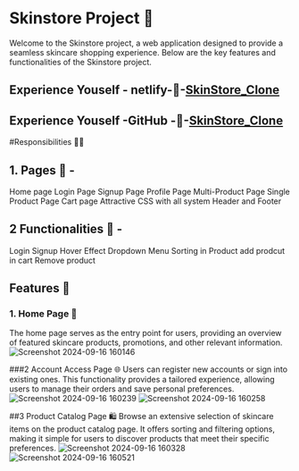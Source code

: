 # Skinstore Project 🌟

Welcome to the Skinstore project, a web application designed to provide a seamless skincare shopping experience. Below are the key features and functionalities of the Skinstore project.

## Experience Youself - netlify-🔗-[SkinStore_Clone](https://storeinskine.netlify.app/)
## Experience Youself  -GitHub -🔗-[SkinStore_Clone](https://ashokdhinda.github.io/Skin_store_clone/)

#Responsibilities 🙌🏽 
## 1. Pages 📃 -
Home page
Login Page
Signup Page
Profile Page
Multi-Product Page
Single Product Page
Cart page
Attractive CSS with all system 
Header and Footer

 ## 2 Functionalities 🤖 -
 Login 
 Signup
 Hover Effect
 Dropdown Menu 
Sorting in Product
add prodcut in cart
Remove product
## Features 🚀

### 1. Home Page 🏡
The home page serves as the entry point for users, providing an overview of featured skincare products, promotions, and other relevant information.
![Screenshot 2024-09-16 160146](https://github.com/user-attachments/assets/d73d3f59-dbfb-4f86-a6b9-bdd5b36fb34e)

###2 Account Access Page 🌐
Users can register new accounts or sign into existing ones. This functionality provides a tailored experience, allowing users to manage their orders and save personal preferences.
![Screenshot 2024-09-16 160239](https://github.com/user-attachments/assets/e1f18b42-9316-425d-a7c8-bea67bdaadbe)
![Screenshot 2024-09-16 160258](https://github.com/user-attachments/assets/6a121331-e990-4b15-bb19-d510c7fe896f)


##3 Product Catalog Page 🛍️
Browse an extensive selection of skincare items on the product catalog page. It offers sorting and filtering options, making it simple for users to discover products that meet their specific preferences.
![Screenshot 2024-09-16 160328](https://github.com/user-attachments/assets/6fdbbc34-6b5b-4bf5-b697-7401300d13bf)
![Screenshot 2024-09-16 160521](https://github.com/user-attachments/assets/1a5cc7a6-5922-49a7-8929-4abd87e2a1b2)

